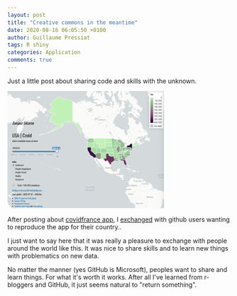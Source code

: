 ```yaml
---
layout: post
title: "Creative commons in the meantime"
date: 2020-08-16 06:05:50 +0100
author: Guillaume Pressiat
tags: R shiny
categories: Application
comments: true
---
```




Just a little post about sharing code and skills with the unknown.



<!--more-->
<img src = "/images/covid/covid-usa.png" alt = "Covid-usa shiny app" width = "70%">


After posting about [covidfrance app](https://guillaumepressiat.github.io/blog/2020/05/covidview), I 
[exchanged](https://gist.github.com/GuillaumePressiat/0e3658624e42f763e3e6a67df92bc6c5#gistcomment-3363830) with github users wanting to reproduce the app for their country..

I just want to say here that it was really a pleasure to exchange with people around the world like this. 
It was nice to share skills and to learn new things with problematics on new data.

No matter the manner (yes GitHub is Microsoft), peoples want to share and learn things. For what it's worth it works. 
After all I've learned from r-bloggers and GitHub, it just seems natural to "return something".

